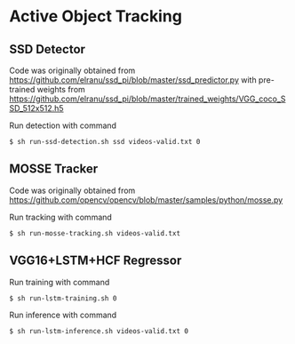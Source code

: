 # Active Object Tracking

## SSD Detector
Code was originally obtained from
https://github.com/elranu/ssd_pi/blob/master/ssd_predictor.py
with pre-trained weights from
https://github.com/elranu/ssd_pi/blob/master/trained_weights/VGG_coco_SSD_512x512.h5

Run detection with command
```
$ sh run-ssd-detection.sh ssd videos-valid.txt 0
```

## MOSSE Tracker
Code was originally obtained from
https://github.com/opencv/opencv/blob/master/samples/python/mosse.py

Run tracking with command
```
$ sh run-mosse-tracking.sh videos-valid.txt
```

## VGG16+LSTM+HCF Regressor
Run training with command
```
$ sh run-lstm-training.sh 0
```
Run inference with command
```
$ sh run-lstm-inference.sh videos-valid.txt 0
```
